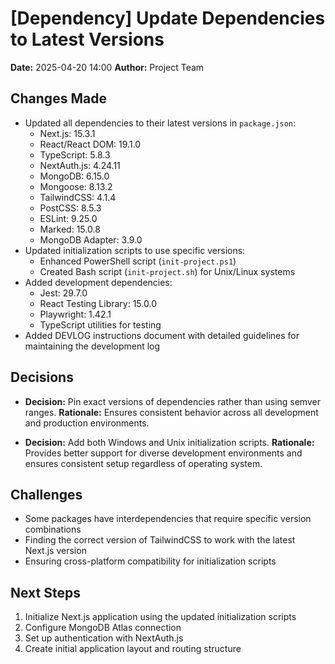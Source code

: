 # [Dependency] Update Dependencies to Latest Versions

**Date:** 2025-04-20 14:00
**Author:** Project Team

## Changes Made
- Updated all dependencies to their latest versions in `package.json`:
  - Next.js: 15.3.1
  - React/React DOM: 19.1.0
  - TypeScript: 5.8.3
  - NextAuth.js: 4.24.11
  - MongoDB: 6.15.0
  - Mongoose: 8.13.2
  - TailwindCSS: 4.1.4
  - PostCSS: 8.5.3
  - ESLint: 9.25.0
  - Marked: 15.0.8
  - MongoDB Adapter: 3.9.0
- Updated initialization scripts to use specific versions:
  - Enhanced PowerShell script (`init-project.ps1`)
  - Created Bash script (`init-project.sh`) for Unix/Linux systems
- Added development dependencies:
  - Jest: 29.7.0
  - React Testing Library: 15.0.0
  - Playwright: 1.42.1
  - TypeScript utilities for testing
- Added DEVLOG instructions document with detailed guidelines for maintaining the development log

## Decisions
- **Decision:** Pin exact versions of dependencies rather than using semver ranges.
  **Rationale:** Ensures consistent behavior across all development and production environments.

- **Decision:** Add both Windows and Unix initialization scripts.
  **Rationale:** Provides better support for diverse development environments and ensures consistent setup regardless of operating system.

## Challenges
- Some packages have interdependencies that require specific version combinations
- Finding the correct version of TailwindCSS to work with the latest Next.js version
- Ensuring cross-platform compatibility for initialization scripts

## Next Steps
1. Initialize Next.js application using the updated initialization scripts
2. Configure MongoDB Atlas connection
3. Set up authentication with NextAuth.js
4. Create initial application layout and routing structure
